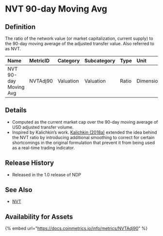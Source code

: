 # NVT 90-day Moving Avg

## Definition

The ratio of the network value \(or market capitalization, current supply\) to the 90-day moving average of the adjusted transfer value. Also referred to as NVT.

| Name | MetricID | Category | Subcategory | Type | Unit | Interval |
| :--- | :--- | :--- | :--- | :--- | :--- | :--- |
| NVT 90-day Moving Avg | NVTAdj90 | Valuation | Valuation | Ratio | Dimensionless | 1 day |

## Details

* Computed as the current market cap over the 90-day moving average of USD adjusted transfer volume.
* Inspired by Kalichkin’s work.  [Kalichkin \(2018a\)](https://medium.com/cryptolab/https-medium-com-kalichkin-rethinking-nvt-ratio-2cf810df0ab0) extended the idea behind the NVT ratio by introducing additional smoothing to correct for certain shortcomings in the original formulation that prevent it from being used as a real-time trading indicator.



## Release History

* Released in the 1.0 release of NDP

## See Also

* [NVT](nvtadj.md)

## Availability for Assets

{% embed url="https://docs.coinmetrics.io/info/metrics/NVTAdj90" %}

